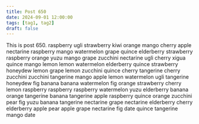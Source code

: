 ```yaml
---
title: Post 650
date: 2024-09-01 12:00:00
tags: [tag1, tag2]
draft: false
---
```

This is post 650.
raspberry
ugli
strawberry
kiwi
orange
mango
cherry
apple
nectarine
raspberry
mango
watermelon
grape
quince
elderberry
strawberry
raspberry
orange
yuzu
mango
grape
zucchini
nectarine
ugli
cherry
xigua
quince
mango
lemon
lemon
watermelon
elderberry
quince
strawberry
honeydew
lemon
grape
lemon
zucchini
quince
cherry
tangerine
cherry
zucchini
zucchini
tangerine
mango
apple
lemon
watermelon
ugli
tangerine
honeydew
fig
banana
banana
watermelon
fig
orange
strawberry
cherry
lemon
raspberry
raspberry
raspberry
watermelon
yuzu
elderberry
banana
orange
tangerine
banana
tangerine
apple
raspberry
quince
orange
zucchini
pear
fig
yuzu
banana
tangerine
nectarine
grape
nectarine
elderberry
cherry
elderberry
apple
pear
apple
grape
nectarine
fig
date
quince
tangerine
mango
date
